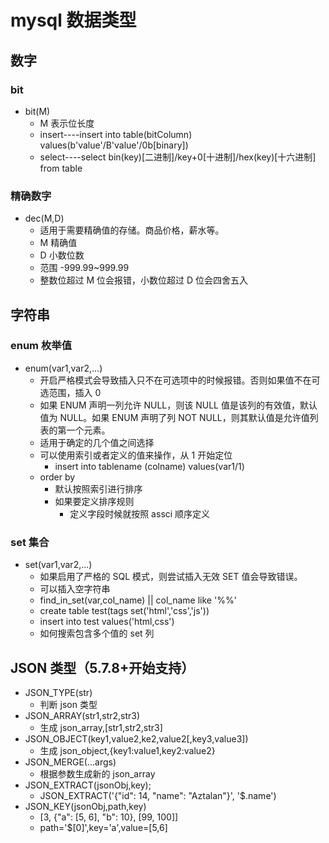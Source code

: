# mysql 数据类型

## 数字

### bit

- bit(M)
  - M 表示位长度
  - insert----insert into table(bitColumn) values(b'value'/B'value'/0b[binary])
  - select----select bin(key)[二进制]/key+0[十进制]/hex(key)[十六进制] from table

### 精确数字

- dec(M,D)
  - 适用于需要精确值的存储。商品价格，薪水等。
  - M 精确值
  - D 小数位数
  - 范围 -999.99~999.99
  - 整数位超过 M 位会报错，小数位超过 D 位会四舍五入

## 字符串

### enum 枚举值

- enum(var1,var2,...)
  - 开启严格模式会导致插入只不在可选项中的时候报错。否则如果值不在可选范围，插入 0
  - 如果 ENUM 声明一列允许 NULL，则该 NULL 值是该列的有效值，默认值为 NULL。如果 ENUM 声明了列 NOT NULL，则其默认值是允许值列表的第一个元素。
  - 适用于确定的几个值之间选择
  - 可以使用索引或者定义的值来操作，从 1 开始定位
    - insert into tablename (colname) values(var1/1)
  - order by
    - 默认按照索引进行排序
    - 如果要定义排序规则
      - 定义字段时候就按照 assci 顺序定义

### set 集合

- set(var1,var2,...)
  - 如果启用了严格的 SQL 模式，则尝试插入无效 SET 值会导致错误。
  - 可以插入空字符串
  - find_in_set(var,col_name) || col_name like '%%'
  - create table test(tags set('html','css','js'))
  - insert into test values('html,css')
  - 如何搜索包含多个值的 set 列

## JSON 类型（5.7.8+开始支持）

- JSON_TYPE(str)
  - 判断 json 类型
- JSON_ARRAY(str1,str2,str3)
  - 生成 json_array,[str1,str2,str3]
- JSON_OBJECT(key1,value2,ke2,value2[,key3,value3])
  - 生成 json_object,{key1:value1,key2:value2}
- JSON_MERGE(...args)
  - 根据参数生成新的 json_array
- JSON_EXTRACT(jsonObj,key);
  - JSON_EXTRACT('{"id": 14, "name": "Aztalan"}', '\$.name')
- JSON_KEY(jsonObj,path,key)
  - [3, {"a": [5, 6], "b": 10}, [99, 100]]
  - path='\$[0]',key='a',value=[5,6]
